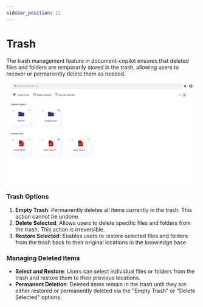 ```yaml
---
sidebar_position: 11
---
```


# Trash

The trash management feature in document-copilot ensures that deleted files and folders are temporarily stored in the trash, allowing users to recover or permanently delete them as needed.

![Trash](../static/img/co-pilot/trash.jpg)

### Trash Options

1. **Empty Trash**: Permanently deletes all items currently in the trash. This action cannot be undone.
2. **Delete Selected**: Allows users to delete specific files and folders from the trash. This action is irreversible.
3. **Restore Selected**: Enables users to restore selected files and folders from the trash back to their original locations in the knowledge base.

### Managing Deleted Items

- **Select and Restore**: Users can select individual files or folders from the trash and restore them to their previous locations.
- **Permanent Deletion**: Deleted items remain in the trash until they are either restored or permanently deleted via the "Empty Trash" or "Delete Selected" options.
